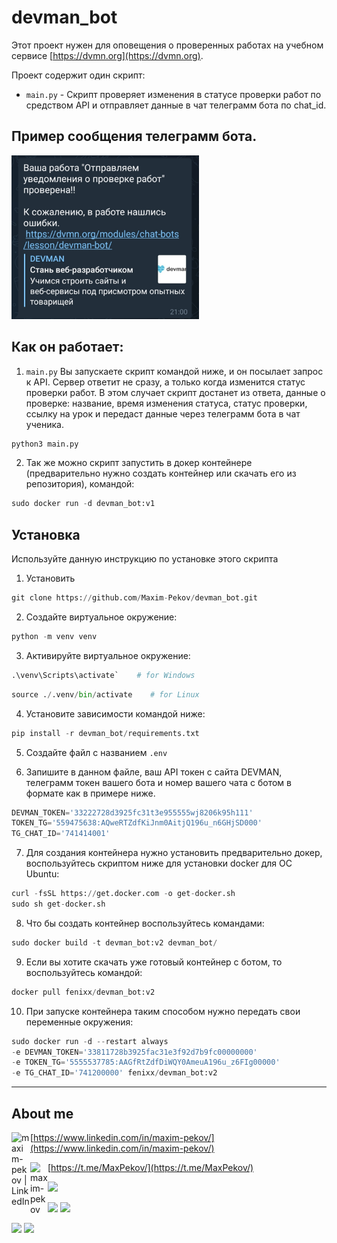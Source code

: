 # devman_bot

Этот проект нужен для оповещения о проверенных работах на учебном сервисе [https://dvmn.org](https://dvmn.org). 

Проект содержит один скрипт:
* `main.py` - Скрипт проверяет изменения в статусе проверки работ по средством API и отправляет данные в чат телеграмм бота по chat_id.
## Пример сообщения телеграмм бота.

<img src="static/111.jpg" width="300">

## Как он работает:

1. `main.py`
   Вы запускаете скрипт командой ниже, и он посылает запрос к API. Сервер ответит не сразу, 
   а только когда изменится статус проверки работ. В этом случает скрипт достанет из ответа, данные о проверке: 
   название, время изменения статуса, статус проверки, ссылку на урок и передаст данные через телеграмм бота в чат 
   ученика.

```python
python3 main.py
```

2. Так же можно скрипт запустить в докер контейнере (предварительно нужно 
   создать контейнер или скачать его из репозитория), командой:

```python
sudo docker run -d devman_bot:v1
```

## Установка

Используйте данную инструкцию по установке этого скрипта

1. Установить

```python
git clone https://github.com/Maxim-Pekov/devman_bot.git
```

2. Создайте виртуальное окружение:

```python
python -m venv venv
```

3. Активируйте виртуальное окружение:
```python
.\venv\Scripts\activate`    # for Windows
```
```python
source ./.venv/bin/activate    # for Linux
```

4. Установите зависимости командой ниже:
```python
pip install -r devman_bot/requirements.txt
```

5. Создайте файл с названием `.env`

6. Запишите в данном файле, ваш API токен с сайта DEVMAN, телеграмм токен 
   вашего бота и номер вашего чата с ботом в формате 
   как в примере ниже.
```python
DEVMAN_TOKEN='33222728d3925fc31t3e955555wj8206k95h111'
TOKEN_TG='559475638:AQweRTZdfKiJnm0AitjQ196u_n6GHjSD000'
TG_CHAT_ID='741414001'
```
7. Для создания контейнера нужно установить предварительно докер, 
   воспользуйтесь скриптом ниже для установки docker для ОС Ubuntu:

```python
curl -fsSL https://get.docker.com -o get-docker.sh
sudo sh get-docker.sh
```

8. Что бы создать контейнер воспользуйтесь командами:

```python
sudo docker build -t devman_bot:v2 devman_bot/
```

9. Если вы хотите скачать уже готовый контейнер с ботом, то воспользуйтесь 
   командой:

```python
docker pull fenixx/devman_bot:v2
```

10. При запуске контейнера таким способом нужно передать свои переменные 
    окружения:

```python
sudo docker run -d --restart always 
-e DEVMAN_TOKEN='33811728b3925fac31e3f92d7b9fc00000000' 
-e TOKEN_TG='5555537785:AAGfRtZdfDiWQY0AmeuA196u_z6FIg00000' 
-e TG_CHAT_ID='741200000' fenixx/devman_bot:v2
```

---

## About me

[<img align="left" alt="maxim-pekov | LinkedIn" width="30px" src="https://img.icons8.com/color/48/000000/linkedin-circled--v3.png" />https://www.linkedin.com/in/maxim-pekov/](https://www.linkedin.com/in/maxim-pekov/)
</br>

[<img align="left" alt="maxim-pekov" width="28px" src="https://upload.wikimedia.org/wikipedia/commons/5/5c/Telegram_Messenger.png" />https://t.me/MaxPekov/](https://t.me/MaxPekov/)
</br>

[//]: # (Карточка профиля: )
![](https://github-profile-summary-cards.vercel.app/api/cards/profile-details?username=Maxim-Pekov&theme=solarized_dark)

[//]: # (Статистика языков в коммитах:)

[//]: # (Статистика языков в репозиториях:)
![](https://github-profile-summary-cards.vercel.app/api/cards/most-commit-language?username=Maxim-Pekov&theme=solarized_dark)
![](https://github-profile-summary-cards.vercel.app/api/cards/repos-per-language?username=Maxim-Pekov&theme=solarized_dark)


[//]: # (Статистика профиля:)

[//]: # (Данные по коммитам за сутки:)
![](https://github-profile-summary-cards.vercel.app/api/cards/stats?username=Maxim-Pekov&theme=solarized_dark)
![](https://github-profile-summary-cards.vercel.app/api/cards/productive-time?username=Maxim-Pekov&theme=solarized_dark)

[//]: # ([![trophy]&#40;https://github-profile-trophy.vercel.app/?username=Maxim-Pekov&#41;]&#40;https://github.com/ryo-ma/github-profile-trophy&#41;)

